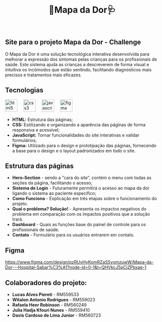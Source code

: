<h1 align="center"> 🏥Mapa da Dor🩺</h1>
<br>

## Site para o projeto Mapa da Dor - Challenge
O Mapa da Dor é uma solução tecnológica interativa desenvolvida para melhorar a expressão dos sintomas pelas crianças para os profissionais de saúde. Este sistema ajuda as crianças a descreverem de forma visual e intuitiva os incômodos que estão sentindo, facilitando diagnósticos mais precisos e tratamentos mais eficazes.

 ## Tecnologias
 <div align="left">
  <img src="https://cdn.jsdelivr.net/gh/devicons/devicon/icons/html5/html5-original.svg" height="40" alt="html5 logo"  />
  <img width="12" />
  <img src="https://cdn.jsdelivr.net/gh/devicons/devicon/icons/css3/css3-original.svg" height="40" alt="css3 logo"  />
  <img width="12" />
  <img src="https://cdn.jsdelivr.net/gh/devicons/devicon/icons/javascript/javascript-original.svg" height="40" alt="javascript logo"  />
  <img width="12" />
  <img src="https://cdn.jsdelivr.net/gh/devicons/devicon/icons/figma/figma-original.svg" height="40" alt="figma logo"  />
  <img width="12" />
</div>

  - **HTML:** Estrutura das páginas;
  - **CSS:** Estilizando e organizando a aparência das páginas de forma responsiva e acessível;
  - **JavaScript:** Tornar funcionalidades do site interativas e validar formulários;
  - **Figma:** Utilizado para o design e prototipação das páginas, fornecendo a base para o design e o layout padronizados em todo o site.

## Estrutura das páginas
- **Hero-Section** - sendo a "cara do site", contém o menu com todas as seções da página, facilitando o acesso;
- **Sistema de Login** - Futuramente permitirá o acesso ao mapa da dor ligando o sistema ao paciente específico;
- **Como Funciona** - Explicação em três etapas sobre o funcionamento do projeto.
- **Qual o problema? Solução!** - Apresenta os impactos negativos do problema em comparação com os impactos positivos que a solução trará.
- **Dashboard** - Quais as funções base do painel de controle para os profissionais de saúde.
- **Contato** - Formulário para os usuários entrarem em contato.

## Figma
https://www.figma.com/design/pzRUyHyKomRZaSSyxmzuwW/Mapa-da-Dor---Hospital-Sabar%C3%A1?node-id=0-1&t=QHVkcJ5pCjZPbxae-1

## Colaboradores do projeto:
- **Lucas Alves Piereti** - RM559533
- **Witalon Antonio Rodrigues** - RM559023
- **Rafaela Heer Robinson** - RM560249
- **Julia Hadja Kfouri Nunes** - RM559410
- **Davis Cardoso de Lima Junior** - RM560723

